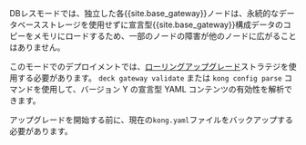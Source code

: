 DBレスモードでは、独立した各{{site.base_gateway}}ノードは、永続的なデータベースストレージを使用せずに宣言型{{site.base_gateway}}構成データのコピーをメモリにロードするため、一部のノードの障害が他のノードに広がることはありません。

このモードでのデプロイメントでは、[ローリングアップグレード](/gateway/{{include.release}}/upgrade/rolling-upgrade/)ストラテジを使用する必要があります。
`deck gateway validate` または `kong config parse` コマンドを使用して、バージョン Y の宣言型 YAML コンテンツの有効性を解析できます。

アップグレードを開始する前に、現在の`kong.yaml`ファイルをバックアップする必要があります。

